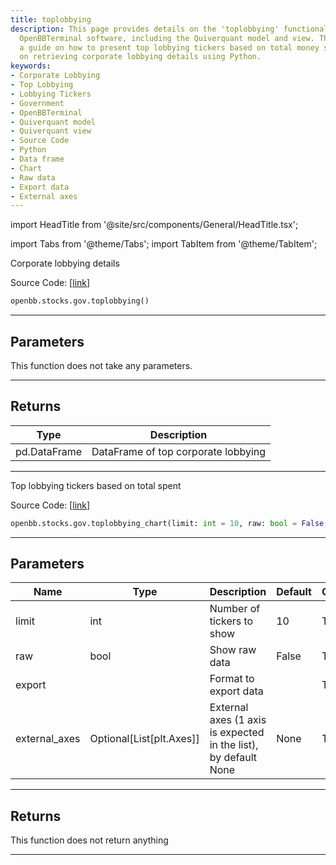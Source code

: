 ```yaml
---
title: toplobbying
description: This page provides details on the 'toplobbying' functionality of the
  OpenBBTerminal software, including the Quiverquant model and view. The page offers
  a guide on how to present top lobbying tickers based on total money spent and guides
  on retrieving corporate lobbying details using Python.
keywords:
- Corporate Lobbying
- Top Lobbying
- Lobbying Tickers
- Government
- OpenBBTerminal
- Quiverquant model
- Quiverquant view
- Source Code
- Python
- Data frame
- Chart
- Raw data
- Export data
- External axes
---
```


import HeadTitle from '@site/src/components/General/HeadTitle.tsx';

<HeadTitle title="toplobbying - Gov - Stocks - Reference | OpenBB SDK Docs" />

import Tabs from '@theme/Tabs';
import TabItem from '@theme/TabItem';

<Tabs>
<TabItem value="model" label="Model" default>

Corporate lobbying details

Source Code: [[link](https://github.com/OpenBB-finance/OpenBBTerminal/tree/main/openbb_terminal/stocks/government/quiverquant_model.py#L358)]

```python
openbb.stocks.gov.toplobbying()
```

---

## Parameters

This function does not take any parameters.

---

## Returns

| Type | Description |
| ---- | ----------- |
| pd.DataFrame | DataFrame of top corporate lobbying |
---

</TabItem>
<TabItem value="view" label="Chart">

Top lobbying tickers based on total spent

Source Code: [[link](https://github.com/OpenBB-finance/OpenBBTerminal/tree/main/openbb_terminal/stocks/government/quiverquant_view.py#L622)]

```python
openbb.stocks.gov.toplobbying_chart(limit: int = 10, raw: bool = False, export: str = "", external_axes: Optional[List[matplotlib.axes._axes.Axes]] = None)
```

---

## Parameters

| Name | Type | Description | Default | Optional |
| ---- | ---- | ----------- | ------- | -------- |
| limit | int | Number of tickers to show | 10 | True |
| raw | bool | Show raw data | False | True |
| export |  | Format to export data |  | True |
| external_axes | Optional[List[plt.Axes]] | External axes (1 axis is expected in the list), by default None | None | True |


---

## Returns

This function does not return anything

---

</TabItem>
</Tabs>
